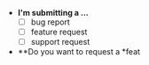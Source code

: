 * **I'm submitting a ...**
  * [ ] bug report
  * [ ] feature request
  * [ ] support request

* **Do you want to request a *feat